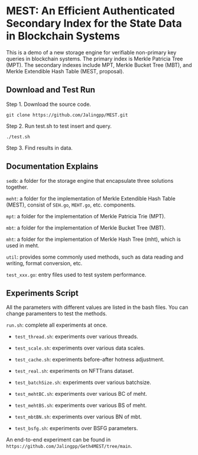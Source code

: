 # MEST: An Efficient Authenticated Secondary Index for the State Data in Blockchain Systems

This is a demo of a new storage engine for verifiable non-primary key queries in blockchain systems. The primary index is Merkle Patricia Tree (MPT). The secondary indexes include MPT, Merkle Bucket Tree (MBT), and Merkle Extendible Hash Table (MEST, proposal).

## Download and Test Run

Step 1. Download the source code.

`git clone https://github.com/Jalingpp/MEST.git`

Step 2. Run test.sh to test insert and query.

`./test.sh`

Step 3. Find results in data.

## Documentation Explains

`sedb`: a folder for the storage engine that encapsulate three solutions together.

`meht`: a folder for the implementation of Merkle Extendible Hash Table (MEST), consist of `SEH.go`, `MEHT.go`, etc. components.

`mpt`: a folder for the implementation of Merkle Patricia Trie (MPT).

`mbt`: a folder for the implementation of Merkle Bucket Tree (MBT).

`mht`: a folder for the implementation of Merkle Hash Tree (mht), which is used in meht.

`util`: provides some commonly used methods, such as data reading and writing, format conversion, etc.

`test_xxx.go`: entry files used to test system performance.

## Experiments Script

All the parameters with different values are listed in the bash files. You can change paramenters to test the methods.

`run.sh`: complete all experiments at once. 

- `test_thread.sh`: experiments over various threads.

- `test_scale.sh`: experiments over various data scales.

- `test_cache.sh`: experiments before-after hotness adjustment.

- `test_real.sh`: experiments on NFTTrans dataset.

- `test_batchSize.sh`: experiments over various batchsize.

- `test_mehtBC.sh`: experiments over various BC of meht.

- `test_mehtBS.sh`: experiments over various BS of meht.

- `test_mbtBN.sh`: experiments over various BN of mbt.

- `test_bsfg.sh`: experiments over BSFG parameters.

An end-to-end experiment can be found in `https://github.com/Jalingpp/Geth4MEST/tree/main`.